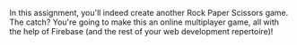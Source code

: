 In this assignment, you'll indeed create another Rock Paper Scissors game. The catch? You're going to make this an online multiplayer game, all with the help of Firebase (and the rest of your web development repertoire)!
